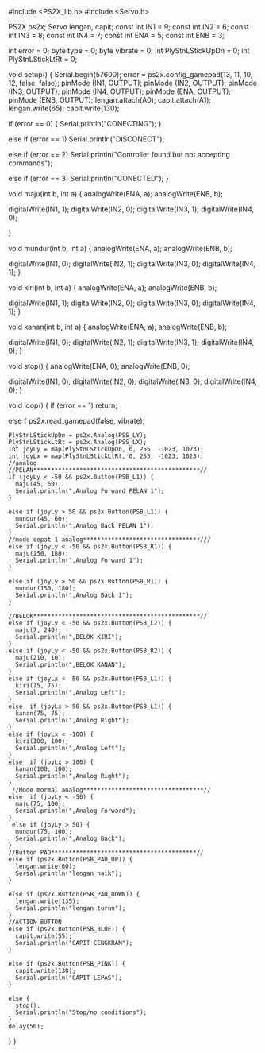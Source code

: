 
#include <PS2X_lib.h>
#include <Servo.h>

PS2X ps2x;
Servo lengan, capit;
const int IN1 = 9;
const int IN2 = 6;
const int IN3 = 8;
const int IN4 = 7;
const int ENA = 5;
const int ENB = 3;

int error = 0;
byte type = 0;
byte vibrate = 0;
int PlyStnLStickUpDn = 0;
int PlyStnLStickLtRt = 0;

void setup() {
  Serial.begin(57600);
  error = ps2x.config_gamepad(13, 11, 10, 12, false, false);
  pinMode (IN1, OUTPUT);
  pinMode (IN2, OUTPUT);
  pinMode (IN3, OUTPUT);
  pinMode (IN4, OUTPUT);
  pinMode (ENA, OUTPUT);
  pinMode (ENB, OUTPUT);
  lengan.attach(A0);
  capit.attach(A1);
  lengan.write(65);
  capit.write(130);

  if (error == 0) {
    Serial.println("CONECTING");
  }

  else if (error == 1)
    Serial.println("DISCONECT");

  else if (error == 2)
    Serial.println("Controller found but not accepting commands");

  else if (error == 3)
    Serial.println("CONECTED");
}

void maju(int b, int a) {
  analogWrite(ENA, a);
  analogWrite(ENB, b);

  digitalWrite(IN1, 1);
  digitalWrite(IN2, 0);
  digitalWrite(IN3, 1);
  digitalWrite(IN4, 0);

}

void mundur(int b, int a) {
  analogWrite(ENA, a);
  analogWrite(ENB, b);

  digitalWrite(IN1, 0);
  digitalWrite(IN2, 1);
  digitalWrite(IN3, 0);
  digitalWrite(IN4, 1);
}

void kiri(int b, int a) {
  analogWrite(ENA, a);
  analogWrite(ENB, b);

  digitalWrite(IN1, 1);
  digitalWrite(IN2, 0);
  digitalWrite(IN3, 0);
  digitalWrite(IN4, 1);
}

void kanan(int b, int a) {
  analogWrite(ENA, a);
  analogWrite(ENB, b);

  digitalWrite(IN1, 0);
  digitalWrite(IN2, 1);
  digitalWrite(IN3, 1);
  digitalWrite(IN4, 0);
}

void stop() {
  analogWrite(ENA, 0);
  analogWrite(ENB, 0);

  digitalWrite(IN1, 0);
  digitalWrite(IN2, 0);
  digitalWrite(IN3, 0);
  digitalWrite(IN4, 0);
}

void loop() {
  if (error == 1)
    return;

  else {
    ps2x.read_gamepad(false, vibrate);

    PlyStnLStickUpDn = ps2x.Analog(PSS_LY);
    PlyStnLStickLtRt = ps2x.Analog(PSS_LX);
    int joyLy = map(PlyStnLStickUpDn, 0, 255, -1023, 1023);
    int joyLx = map(PlyStnLStickLtRt, 0, 255, -1023, 1023);
    //analog
    //PELAN***********************************************//
    if (joyLy < -50 && ps2x.Button(PSB_L1)) {
      maju(45, 60);
      Serial.println(",Analog Forward PELAN 1");
    }

    else if (joyLy > 50 && ps2x.Button(PSB_L1)) {
      mundur(45, 60);
      Serial.println(",Analog Back PELAN 1");
    }
    //mode cepat 1 analog*********************************///
    else if (joyLy < -50 && ps2x.Button(PSB_R1)) {
      maju(150, 180);
      Serial.println(",Analog Forward 1");
    }

    else if (joyLy > 50 && ps2x.Button(PSB_R1)) {
      mundur(150, 180);
      Serial.println(",Analog Back 1");
    }
    
    //BELOK***********************************************//
    else if (joyLy < -50 && ps2x.Button(PSB_L2)) {
      maju(7, 240);
      Serial.println(",BELOK KIRI");
    }
    else if (joyLy < -50 && ps2x.Button(PSB_R2)) {
      maju(210, 10);
      Serial.println(",BELOK KANAN");
    }
    else if (joyLx < -50 && ps2x.Button(PSB_L1)) {
      kiri(75, 75);
      Serial.println(",Analog Left");
    }
    else  if (joyLx > 50 && ps2x.Button(PSB_L1)) {
      kanan(75, 75);
      Serial.println(",Analog Right");
    }
    else if (joyLx < -100) {
      kiri(100, 100);
      Serial.println(",Analog Left");
    }
    else  if (joyLx > 100) {
      kanan(100, 100);
      Serial.println(",Analog Right");
    }
     //Mode mormal analog**********************************//
    else  if (joyLy < -50) {
      maju(75, 100);
      Serial.println(",Analog Forward");
    }
     else if (joyLy > 50) {
      mundur(75, 100);
      Serial.println(",Analog Back");
    }
    //Button PAD*****************************************//
    else if (ps2x.Button(PSB_PAD_UP)) {
      lengan.write(60);
      Serial.println("lengan naik");
    }

    else if (ps2x.Button(PSB_PAD_DOWN)) {
      lengan.write(135);
      Serial.println("lengan turun");
    }
    //ACTION BUTTON
    else if (ps2x.Button(PSB_BLUE)) {
      capit.write(55);
      Serial.println("CAPIT CENGKRAM");
    }

    else if (ps2x.Button(PSB_PINK)) {
      capit.write(130);
      Serial.println("CAPIT LEPAS");
    }

    else {
      stop();
      Serial.println("Stop/no conditions");
    }
    delay(50);
  }
}


